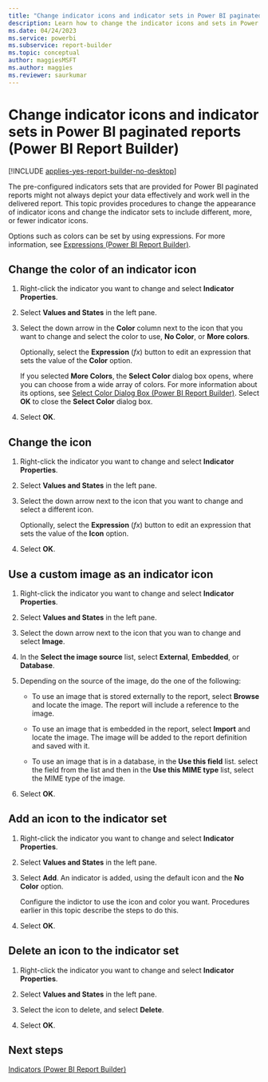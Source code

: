 ```yaml
---
title: "Change indicator icons and indicator sets in Power BI paginated reports | Microsoft Docs"
description: Learn how to change the indicator icons and sets in Power BI paginated report to include different, more, or fewer indicator icons enabling you to depict data better in Power BI Report Builder.  
ms.date: 04/24/2023
ms.service: powerbi
ms.subservice: report-builder
ms.topic: conceptual
author: maggiesMSFT
ms.author: maggies
ms.reviewer: saurkumar
---
```

# Change indicator icons and indicator sets in Power BI paginated reports (Power BI Report Builder)

[!INCLUDE [applies-yes-report-builder-no-desktop](../../../includes/applies-yes-report-builder-no-desktop.md)]

  The pre-configured indicators sets that are provided for Power BI paginated reports might not always depict your data effectively and work well in the delivered report. This topic provides procedures to change the appearance of indicator icons and change the indicator sets to include different, more, or fewer indicator icons.  
  
 Options such as colors can be set by using expressions. For more information, see [Expressions &#40;Power BI Report Builder&#41;](/sql/reporting-services/report-design/expressions-report-builder-and-ssrs).  
  
## Change the color of an indicator icon  
  
1.  Right-click the indicator you want to change and select **Indicator Properties**.  
  
2.  Select **Values and States** in the left pane.  
  
3.  Select the down arrow in the **Color** column next to the icon that you want to change and select the color to use, **No Color**, or **More colors**.  
  
     Optionally, select the **Expression** (*fx*) button to edit an expression that sets the value of the **Color** option.  
  
     If you selected **More Colors**, the **Select Color** dialog box opens, where you can choose from a wide array of colors. For more information about its options, see [Select Color Dialog Box &#40;Power BI Report Builder&#41;](/sql/reporting-services/report-design/formatting-lines-colors-and-images-report-builder-and-ssrs). Select **OK** to close the **Select Color** dialog box.  
  
4.  Select **OK**.  
  
## Change the icon  
  
1.  Right-click the indicator you want to change and select **Indicator Properties**.  
  
2.  Select **Values and States** in the left pane.  
  
3.  Select the down arrow next to the icon that you want to change and select a different icon.  
  
     Optionally, select the **Expression** (*fx*) button to edit an expression that sets the value of the **Icon** option.  
  
4.  Select **OK**.  
  
## Use a custom image as an indicator icon  
  
1.  Right-click the indicator you want to change and select **Indicator Properties**.  
  
2.  Select **Values and States** in the left pane.  
  
3.  Select the down arrow next to the icon that you wan to change and select **Image**.  
  
4.  In the **Select the image source** list, select **External**, **Embedded**, or **Database**.  
  
5.  Depending on the source of the image, do the one of the following:  
  
    -   To use an image that is stored externally to the report, select **Browse** and locate the image. The report will include a reference to the image.  
  
    -   To use an image that is embedded in the report, select **Import** and locate the image. The image will be added to the report definition and saved with it.  
  
    -   To use an image that is in a database, in the **Use this field** list. select the field from the list and then in the **Use this MIME type** list, select the MIME type of the image.  
  
6.  Select **OK**.  
  
## Add an icon to the indicator set  
  
1.  Right-click the indicator you want to change and select **Indicator Properties**.  
  
2.  Select **Values and States** in the left pane.  
  
3.  Select **Add**. An indicator is added, using the default icon and the **No Color** option.  
  
     Configure the indictor to use the icon and color you want. Procedures earlier in this topic describe the steps to do this.  
  
4.  Select **OK**.  
  
## Delete an icon to the indicator set  
  
1.  Right-click the indicator you want to change and select **Indicator Properties**.  
  
2.  Select **Values and States** in the left pane.  
  
3.  Select the icon to delete, and select **Delete**.  
  
4.  Select **OK**.  
  
## Next steps

 [Indicators &#40;Power BI Report Builder&#41;](/sql/reporting-services/report-design/indicators-report-builder-and-ssrs)  
  

